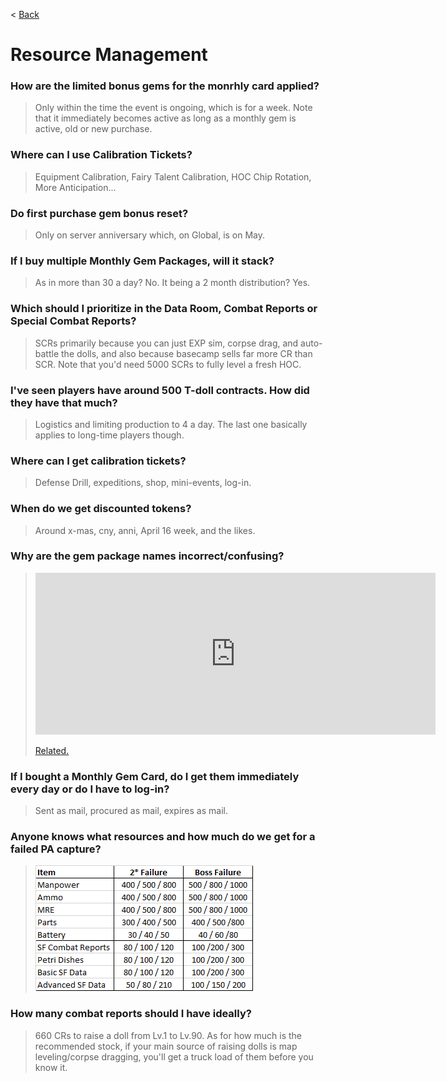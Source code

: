 < [Back](/GFL/mainpage)

# Resource Management

### How are the limited bonus gems for the monrhly card applied?

> Only within the time the event is ongoing, which is for a week. Note that it immediately becomes active as long as a monthly gem is active, old or new purchase.

### Where can I use Calibration Tickets?

> Equipment Calibration, Fairy Talent Calibration, HOC Chip Rotation, More Anticipation...

### Do first purchase gem bonus reset?

> Only on server anniversary which, on Global, is on May.

### If I buy multiple Monthly Gem Packages, will it stack?

> As in more than 30 a day? No. It being a 2 month distribution? Yes.

### Which should I prioritize in the Data Room, Combat Reports or Special Combat Reports?

> SCRs primarily because you can just EXP sim, corpse drag, and auto-battle the dolls, and also because basecamp sells far more CR than SCR. Note that you'd need 5000 SCRs to fully level a fresh HOC.

### I've seen players have around 500 T-doll contracts. How did they have that much?

> Logistics and limiting production to 4 a day. The last one basically applies to long-time players though.

### Where can I get calibration tickets?

> Defense Drill, expeditions, shop, mini-events, log-in.

### When do we get discounted tokens?

> Around x-mas, cny, anni, April 16 week, and the likes.

### Why are the gem package names incorrect/confusing?

> <iframe id="reddit-embed" src="https://www.redditmedia.com/r/girlsfrontline/comments/q1rscp/weekly_commanders_lounge_october_05_2021/hg41790/?depth=1&amp;showmore=false&amp;embed=true&amp;showmedia=false&amp;theme=dark" sandbox="allow-scripts allow-same-origin allow-popups" style="border: none;" height="259" width="640" scrolling="no"></iframe>
>
> [Related.](https://old.reddit.com/r/girlsfrontline/comments/mzjdl5/weekly_commanders_lounge_april_27_2021/gwrie7y/)

### If I bought a Monthly Gem Card, do I get them immediately every day or do I have to log-in?

> Sent as mail, procured as mail, expires as mail.

### Anyone knows what resources and how much do we get for a failed PA capture?

> ![](/GFL/assets/images/CaptureFail.png "Slashes are because probability")

### How many combat reports should I have ideally?

> 660 CRs to raise a doll from Lv.1 to Lv.90. As for how much is the recommended stock, if your main source of raising dolls is map leveling/corpse dragging, you'll get a truck load of them before you know it.
